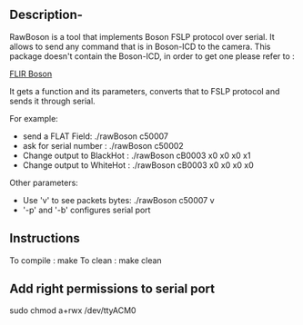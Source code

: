 ## Description-

RawBoson is a tool that implements Boson FSLP protocol over serial.
It allows to send any command that is in Boson-ICD to the camera.
This package doesn't contain the Boson-ICD, in order to get one please refer to :

[FLIR Boson](http://www.flir.com/cores/boson/)

It gets a function and its parameters, converts that to FSLP protocol and sends it through serial.

For example:
* send a FLAT Field:  ./rawBoson c50007
* ask for serial number : ./rawBoson c50002
* Change output to BlackHot : ./rawBoson cB0003 x0 x0 x0 x1
* Change output to WhiteHot : ./rawBoson cB0003 x0 x0 x0 x0

Other parameters:
* Use 'v' to see packets bytes: ./rawBoson c50007 v
* '-p' and '-b' configures serial port


## Instructions 

To compile : make
To clean   : make clean

## Add right permissions to serial port
sudo chmod a+rwx /dev/ttyACM0
